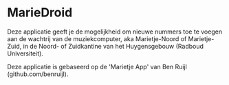 MarieDroid
========

Deze applicatie geeft je de mogelijkheid om nieuwe nummers toe te voegen aan de wachtrij van de muziekcomputer, aka Marietje-Noord of Marietje-Zuid, in de Noord- of Zuidkantine van het Huygensgebouw (Radboud Universiteit).

Deze applicatie is gebaseerd op de \'Marietje App\' van Ben Ruijl (github.com/benruijl).
